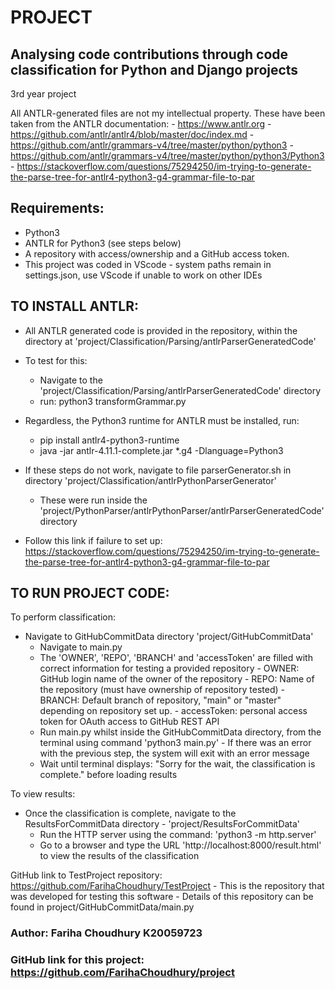 # PROJECT
## Analysing code contributions through code classification for Python and Django projects
3rd year project

All ANTLR-generated files are not my intellectual property. These have been taken from the ANTLR documentation: 
    - https://www.antlr.org
    - https://github.com/antlr/antlr4/blob/master/doc/index.md
    - https://github.com/antlr/grammars-v4/tree/master/python/python3
    - https://github.com/antlr/grammars-v4/tree/master/python/python3/Python3
    - https://stackoverflow.com/questions/75294250/im-trying-to-generate-the-parse-tree-for-antlr4-python3-g4-grammar-file-to-par

## Requirements:
- Python3 
- ANTLR for Python3 (see steps below)
- A repository with access/ownership and a GitHub access token.
- This project was coded in VScode - system paths remain in settings.json, use VScode if unable to work on other IDEs
## TO INSTALL ANTLR: 
- All ANTLR generated code is provided in the repository, within the directory at 'project/Classification/Parsing/antlrParserGeneratedCode'
- To test for this:
    - Navigate to the 'project/Classification/Parsing/antlrParserGeneratedCode' directory
    - run: python3 transformGrammar.py
- Regardless, the Python3 runtime for ANTLR must be installed, run: 
    - pip install antlr4-python3-runtime
    - java -jar antlr-4.11.1-complete.jar *.g4 -Dlanguage=Python3

- If these steps do not work, navigate to file parserGenerator.sh in directory 'project/Classification/antlrPythonParserGenerator'
    - These were run inside the 'project/PythonParser/antlrPythonParser/antlrParserGeneratedCode' directory 
- Follow this link if failure to set up: https://stackoverflow.com/questions/75294250/im-trying-to-generate-the-parse-tree-for-antlr4-python3-g4-grammar-file-to-par


## TO RUN PROJECT CODE:

To perform classification:
- Navigate to GitHubCommitData directory  'project/GitHubCommitData'
    - Navigate to main.py
    - The 'OWNER', 'REPO', 'BRANCH' and 'accessToken' are filled with correct information for testing a provided repository
            - OWNER: GitHub login name of the owner of the repository 
            - REPO: Name of the repository (must have ownership of repository tested)
            - BRANCH: Default branch of repository, "main" or "master" depending on repository set up.
            - accessToken: personal access token for OAuth access to GitHub REST API
    - Run main.py whilst inside the GitHubCommitData directory, from the terminal using command 'python3 main.py'
            - If there was an error with the previous step, the system will exit with an error message
    - Wait until terminal displays: "Sorry for the wait, the classification is complete." before loading results

To view results: 
-  Once the classification is complete, navigate to the ResultsForCommitData directory  - 'project/ResultsForCommitData'
    - Run the HTTP server using the command:  'python3 -m http.server'
    - Go to a browser and type the URL 'http://localhost:8000/result.html' to view the results of the classification



 GitHub link to TestProject repository: https://github.com/FarihaChoudhury/TestProject
    - This is the repository that was developed for testing this software
    - Details of this repository can be found in project/GitHubCommitData/main.py



### Author: Fariha Choudhury K20059723
### GitHub link for this project: https://github.com/FarihaChoudhury/project


